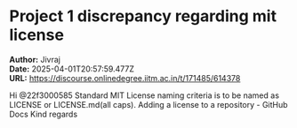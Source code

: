 # Project 1 discrepancy regarding mit license

**Author:** Jivraj  
**Date:** 2025-04-01T20:57:59.477Z  
**URL:** https://discourse.onlinedegree.iitm.ac.in/t/171485/614378

Hi @22f3000585
Standard MIT License naming criteria is to be named as LICENSE or LICENSE.md(all caps).
Adding a license to a repository - GitHub Docs
Kind regards
